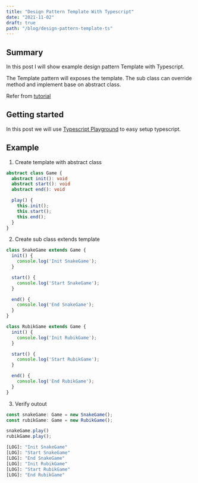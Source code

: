 ```yaml
---
title: "Design Pattern Template With Typescript"
date: "2021-11-02"
draft: true
path: "/blog/design-pattern-template-ts"
---
```


## Summary
In this post I will show example design pattern Template with Typescript.

The Template pattern will exposes the template. The sub class can override method and implement base on abstract class.

Refer from [tutorial](https://www.tutorialspoint.com/design_pattern/template_pattern.htm)

## Getting started

In this post we will use [Typescript Playground](https://www.typescriptlang.org/play) to easy setup typescript. 

## Example

1. Create template with abstract class

```ts
abstract class Game {
  abstract init(): void
  abstract start(): void
  abstract end(): void

  play() {
    this.init();
    this.start();
    this.end();
  }
}
```

2. Create sub class extends template

```ts
class SnakeGame extends Game {
  init() {
    console.log('Init SnakeGame');
  }

  start() {
    console.log('Start SnakeGame');
  }

  end() {
    console.log('End SnakeGame');
  }
}

class RubikGame extends Game {
  init() {
    console.log('Init RubikGame');
  }

  start() {
    console.log('Start RubikGame');
  }

  end() {
    console.log('End RubikGame');
  }
}
```

3. Verify outout

```ts
const snakeGame: Game = new SnakeGame();
const rubikGame: Game = new RubikGame();

snakeGame.play()
rubikGame.play();
```

```bash
[LOG]: "Init SnakeGame" 
[LOG]: "Start SnakeGame" 
[LOG]: "End SnakeGame" 
[LOG]: "Init RubikGame" 
[LOG]: "Start RubikGame" 
[LOG]: "End RubikGame" 
```

